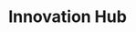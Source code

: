 ---
title: Innovation Hub
country: Nigeria
city: Abuja
full_address: |-
    Civic Innovation Lab,<br/>
    50, Ademola Adetokunbo Crescent,<br/>
    Wuse 2, Abuja.
image: /uploads/offices/offices-02.jpg
brief_description: |-
    Squarespace’s 98,000-square-foot headquarters are located in Manhattan’s West Village at 8 Clarkson Street. The office fills three floors, in addition to a dedicated lobby and roof deck, within the historic Maltz Building.
position: 2
---